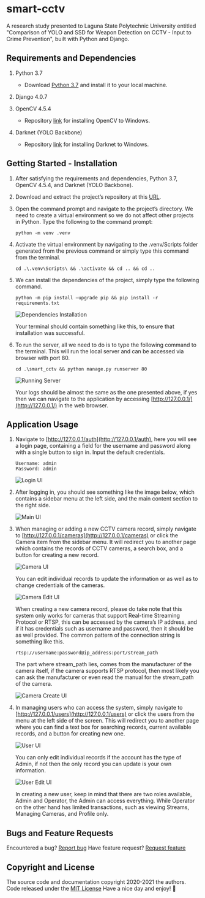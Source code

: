 # smart-cctv
A research study presented to Laguna State Polytechnic University entitled "Comparison of YOLO and SSD for Weapon Detection on CCTV - Input to Crime Prevention", built with Python and Django.

## Requirements and Dependencies
1. Python 3.7
   - Download [Python 3.7](https://www.python.org/downloads/release/python-370/) and install it to your local machine.

2. Django 4.0.7
3. OpenCV 4.5.4
   - Repository [link](https://github.com/spmallick/learnopencv/tree/master/InstallScripts) for installing OpenCV to Windows.

4. Darknet (YOLO Backbone)
   - Repository [link](https://github.com/AlexeyAB/darknet) for installing Darknet to Windows.


## Getting Started - Installation
1. After satisfying the requirements and dependencies, Python 3.7, OpenCV 4.5.4, and Darknet (YOLO Backbone). 
2. Download and extract the project’s repository at this [URL](https://github.com/Ming-desu/smart-cctv).
3. Open the command prompt and navigate to the project’s directory. We need to create a virtual environment so we do not affect other projects in Python. Type the following to the command prompt:

    ```
    python -m venv .venv
    ```
    
4. Activate the virtual environment by navigating to the .venv/Scripts folder generated from the previous command or simply type this command from the terminal.

    ```
    cd .\.venv\Scripts\ && .\activate && cd .. && cd ..
    ```
    
5. We can install the dependencies of the project, simply type the following command.

    ```
    python -m pip install –upgrade pip && pip install -r requirements.txt
    ```
    
    ![Dependencies Installation](https://github.com/Ming-desu/smart-cctv/blob/main/screenshots/installation.png?raw=true "Requirement and Dependencies Installation")
    
    Your terminal should contain something like this, to ensure that installation was successful.

6. To run the server, all we need to do is to type the following command to the terminal. This will run the local server and can be accessed via browser with port 80.

    ```
    cd .\smart_cctv && python manage.py runserver 80
    ```
    
    ![Running Server](https://github.com/Ming-desu/smart-cctv/blob/main/screenshots/running-server.png?raw=true "Running Server")
    
    Your logs should be almost the same as the one presented above, if yes then we can navigate to the application by accessing [http://127.0.0.1/](http://127.0.0.1/) in the web browser.
    
## Application Usage
1. Navigate to [http://127.0.0.1/auth](http://127.0.0.1/auth), here you will see a login page, containing a field for the username and password along with a single button to sign in. Input the default credentials.
    
    ```
    Username: admin
    Password: admin
    ```
    
    ![Login UI](https://github.com/Ming-desu/smart-cctv/blob/main/screenshots/login-ui.jpg?raw=true "Login UI")
    
2. After logging in, you should see something like the image below, which contains a sidebar menu at the left side, and the main content section to the right side.

    ![Main UI](https://github.com/Ming-desu/smart-cctv/blob/main/screenshots/main-ui.jpg?raw=true "Main UI")
    
3. When managing or adding a new CCTV camera record, simply navigate to [http://127.0.0.1/cameras](http://127.0.0.1/cameras) or click the Camera item from the sidebar menu. It will redirect you to another page which contains the records of CCTV cameras, a search box, and a button for creating a new record.

    ![Camera UI](https://github.com/Ming-desu/smart-cctv/blob/main/screenshots/camera-ui.jpg?raw=true "Camera UI")
    
    You can edit individual records to update the information or as well as to change credentials of the cameras.
    
    ![Camera Edit UI](https://github.com/Ming-desu/smart-cctv/blob/main/screenshots/camera-edit-ui.jpg?raw=true "Camera Edit UI")
    
    When creating a new camera record, please do take note that this system only works for cameras that support Real-time Streaming Protocol or RTSP, this can be accessed by the camera’s IP address, and if it has credentials such as username and password, then it should be as well provided. The common pattern of the connection string is something like this.
    
    ```
    rtsp://username:password@ip_address:port/stream_path
    ```
    
    The part where stream_path lies, comes from the manufacturer of the camera itself, if the camera supports RTSP protocol, then most likely you can ask the manufacturer or even read the manual for the stream_path of the camera.
    
    ![Camera Create UI](https://github.com/Ming-desu/smart-cctv/blob/main/screenshots/camera-create-ui.jpg?raw=true "Camera Create UI")
    
4. In managing users who can access the system, simply navigate to [http://127.0.0.1/users](http://127.0.0.1/users) or click the users from the menu at the left side of the screen. This will redirect you to another page where you can find a text box for searching records, current available records, and a button for creating new one.

    ![User UI](https://github.com/Ming-desu/smart-cctv/blob/main/screenshots/user-ui.jpg?raw=true "User UI")
    
    You can only edit individual records if the account has the type of Admin, if not then the only record you can update is your own information.
    
    ![User Edit UI](https://github.com/Ming-desu/smart-cctv/blob/main/screenshots/user-edit-ui.jpg?raw=true "User Edit UI")
    
    In creating a new user, keep in mind that there are two roles available, Admin and Operator, the Admin can access everything. While Operator on the other hand has limited transactions, such as viewing Streams, Managing Cameras, and Profile only.
    
## Bugs and Feature Requests
Encountered a bug? [Report bug](https://github.com/Ming-desu/smart-cctv/issues/new?template=bug.md)
Have feature request? [Request feature](https://github.com/Ming-desu/smart-cctv/issues/new?template=feature.md&labels=feature)


## Copyright and License
The source code and documentation copyright 2020-2021 the authors. Code released under the [MIT License](https://github.com/Ming-desu/smart-cctv/blob/master/LICENSE)
Have a nice day and enjoy! :metal:
